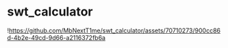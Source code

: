 # swt_calculator
!https://github.com/MbNextT1me/swt_calculator/assets/70710273/900cc86d-4b2e-49cd-9d66-a2116372fb6a

